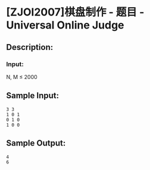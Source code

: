 # [ZJOI2007]棋盘制作 - 题目 - Universal Online Judge

## Description: 



### Input: 

N, M ≤ 2000


## Sample Input: 
```
3 3
1 0 1
0 1 0
1 0 0
```

## Sample Output: 
```
4
6
```
